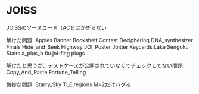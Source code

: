 JOISS
=====

JOISSのソースコード（ACとはかぎらない

解けた問題:
Apples
Banner
Bookshelf
Contest
Deciphering
DNA_synthesizer
Finals
Hide_and_Seek
Highway
JOI_Poster
Joitter
Keycards
Lake
Sengoku
Stairs
a_plus_b
flu
joi-flag
plugs

解けたと思うが、テストケースが公開されていなくてチェックしてない問題:
Copy_And_Paste
Fortune_Telling

微妙な問題:
Starry_Sky   TLE
regions      M=2だけバグる
